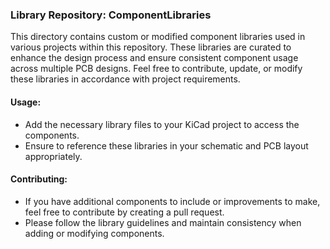 ### Library Repository: ComponentLibraries

This directory contains custom or modified component libraries used in various projects within this repository. These libraries are curated to enhance the design process and ensure consistent component usage across multiple PCB designs. Feel free to contribute, update, or modify these libraries in accordance with project requirements.

#### Usage:
- Add the necessary library files to your KiCad project to access the components.
- Ensure to reference these libraries in your schematic and PCB layout appropriately.

#### Contributing:
- If you have additional components to include or improvements to make, feel free to contribute by creating a pull request.
- Please follow the library guidelines and maintain consistency when adding or modifying components.

